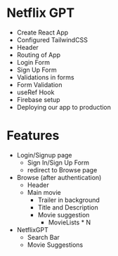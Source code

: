 # Netflix GPT

- Create React App
- Configured TailwindCSS
- Header
- Routing of App
- Login Form
- Sign Up Form
- Validations in forms
- Form Validation
- useRef Hook
- Firebase setup
- Deploying our app to production

# Features

- Login/Signup page
  - Sign In/Sign Up Form
  - redirect to Browse page
- Browse (after authentication)
  - Header
  - Main movie
    - Trailer in background
    - Title and Description
    - Movie suggestion
      - MovieLists \* N
- NetflixGPT
  - Search Bar
  - Movie Suggestions
